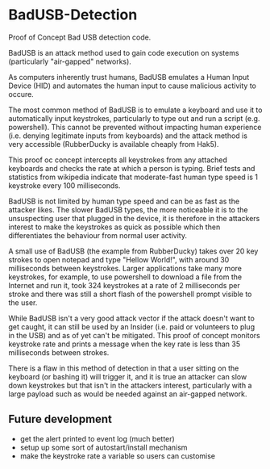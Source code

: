 # BadUSB-Detection
Proof of Concept Bad USB detection code.

BadUSB is an attack method used to gain code execution on systems (particularly "air-gapped" networks).

As computers inherently trust humans, BadUSB emulates a Human Input Device (HID) and automates the human input to cause malicious activity to occure.  

The most common method of BadUSB is to emulate a keyboard and use it to automatically input keystrokes, particularly to type out and run a script (e.g. powershell).  This cannot be prevented without impacting human experience (i.e. denying legitimate inputs from keyboards) and the attack method is very accessible (RubberDucky is available cheaply from Hak5).

This proof oc concept intercepts all keystrokes from any attached keyboards and checks the rate at which a person is typing.  Brief tests and statistics from wikipedia indicate that moderate-fast human type speed is 1 keystroke every 100 milliseconds.  

BadUSB is not limited by human type speed and can be as fast as the attacker likes.  The slower BadUSB types, the more noticeable it is to the unsuspecting user that plugged in the device, it is therefore in the attackers interest to make the keystrokes as quick as possible which then differentiates the behaviour from normal user activity.

A small use of BadUSB (the example from RubberDucky) takes over 20 key strokes to open notepad and type "Hellow World!", with around 30 milliseconds between keystrokes.  Larger applications take many more keystrokes, for example, to use powershell to download a file from the Internet and run it, took 324 keystrokes at a rate of 2 milliseconds per stroke and there was still a short flash of the powershell prompt visible to the user.

While BadUSB isn't a very good attack vector if the attack doesn't want to get caught, it can still be used by an Insider (i.e. paid or volunteers to plug in the USB) and as of yet can't be mitigated.  This proof of concept monitors keystroke rate and prints a message when the key rate is less than 35 milliseconds between strokes.

There is a flaw in this method of detection in that a user sitting on the keyboard (or bashing it) will trigger it, and it is true an attacker can slow down keystrokes but that isn't in the attackers interest, particularly with a large payload such as would be needed against an air-gapped network.

Future development
----------------------------------------------
- get the alert printed to event log (much better)
- setup up some sort of autostart/install mechanism
- make the keystroke rate a variable so users can customise
